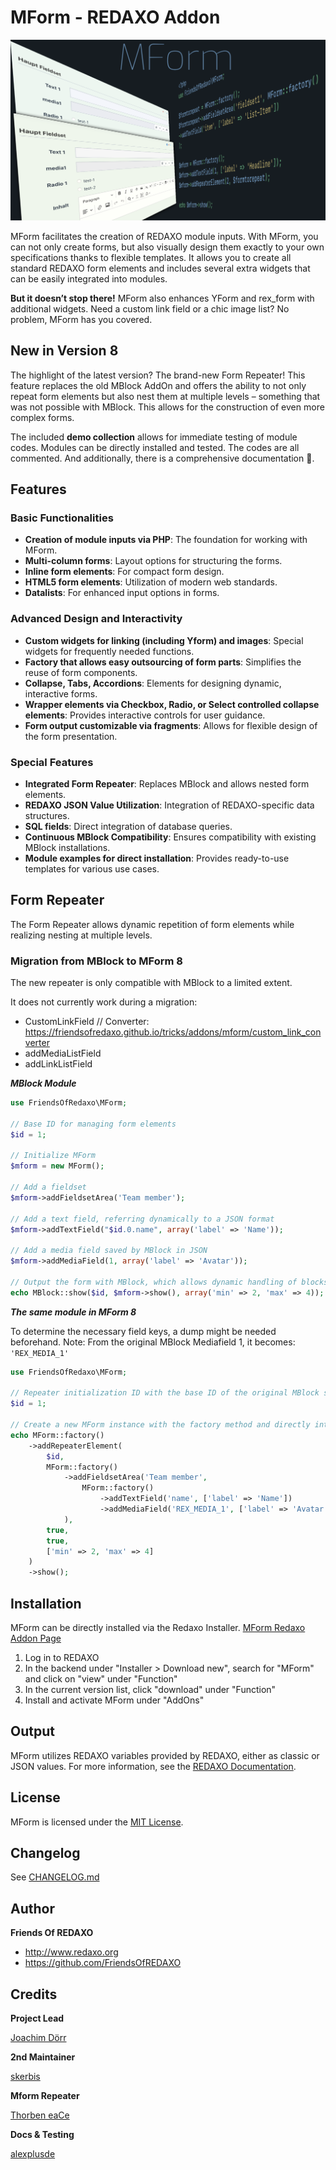 # MForm - REDAXO Addon

![Poster](https://github.com/FriendsOfREDAXO/mform/blob/assets/screen_mform8.png?raw=true)

MForm facilitates the creation of REDAXO module inputs. With MForm, you can not only create forms, but also visually design them exactly to your own specifications thanks to flexible templates. It allows you to create all standard REDAXO form elements and includes several extra widgets that can be easily integrated into modules.

**But it doesn’t stop there!** 
MForm also enhances YForm and rex_form with additional widgets. Need a custom link field or a chic image list? No problem, MForm has you covered.

## New in Version 8
The highlight of the latest version? The brand-new Form Repeater! This feature replaces the old MBlock AddOn and offers the ability to not only repeat form elements but also nest them at multiple levels – something that was not possible with MBlock. This allows for the construction of even more complex forms.

The included **demo collection** allows for immediate testing of module codes. Modules can be directly installed and tested. The codes are all commented.
And additionally, there is a comprehensive documentation 📒.

## Features

### Basic Functionalities
- **Creation of module inputs via PHP**: The foundation for working with MForm.
- **Multi-column forms**: Layout options for structuring the forms.
- **Inline form elements**: For compact form design.
- **HTML5 form elements**: Utilization of modern web standards.
- **Datalists**: For enhanced input options in forms.

### Advanced Design and Interactivity
- **Custom widgets for linking (including Yform) and images**: Special widgets for frequently needed functions.
- **Factory that allows easy outsourcing of form parts**: Simplifies the reuse of form components.
- **Collapse, Tabs, Accordions**: Elements for designing dynamic, interactive forms.
- **Wrapper elements via Checkbox, Radio, or Select controlled collapse elements**: Provides interactive controls for user guidance.
- **Form output customizable via fragments**: Allows for flexible design of the form presentation.

### Special Features
- **Integrated Form Repeater**: Replaces MBlock and allows nested form elements.
- **REDAXO JSON Value Utilization**: Integration of REDAXO-specific data structures.
- **SQL fields**: Direct integration of database queries.
- **Continuous MBlock Compatibility**: Ensures compatibility with existing MBlock installations.
- **Module examples for direct installation**: Provides ready-to-use templates for various use cases.

## Form Repeater

The Form Repeater allows dynamic repetition of form elements while realizing nesting at multiple levels.

### Migration from MBlock to MForm 8 

The new repeater is only compatible with MBlock to a limited extent.

It does not currently work during a migration: 

- CustomLinkField // Converter: https://friendsofredaxo.github.io/tricks/addons/mform/custom_link_converter
- addMediaListField
- addLinkListField


***MBlock Module*** 

```php
use FriendsOfRedaxo\MForm;

// Base ID for managing form elements
$id = 1;

// Initialize MForm
$mform = new MForm();

// Add a fieldset
$mform->addFieldsetArea('Team member');

// Add a text field, referring dynamically to a JSON format
$mform->addTextField("$id.0.name", array('label' => 'Name'));

// Add a media field saved by MBlock in JSON
$mform->addMediaField(1, array('label' => 'Avatar'));

// Output the form with MBlock, which allows dynamic handling of blocks
echo MBlock::show($id, $mform->show(), array('min' => 2, 'max' => 4));
```

***The same module in MForm 8*** 

To determine the necessary field keys, a dump might be needed beforehand. 
Note: From the original MBlock Mediafield 1, it becomes: `'REX_MEDIA_1'`

```php
use FriendsOfRedaxo\MForm;

// Repeater initialization ID with the base ID of the original MBlock section
$id = 1;

// Create a new MForm instance with the factory method and directly integrate a repeater
echo MForm::factory()
    ->addRepeaterElement(
        $id, 
        MForm::factory()
            ->addFieldsetArea('Team member', 
                MForm::factory()
                    ->addTextField('name', ['label' => 'Name'])
                    ->addMediaField('REX_MEDIA_1', ['label' => 'Avatar'])
            ),
        true, 
        true, 
        ['min' => 2, 'max' => 4]
    )
    ->show();
```



## Installation

MForm can be directly installed via the Redaxo Installer. [MForm Redaxo Addon Page](http://www.redaxo.org/de/download/addons/?addon_id=967&searchtxt=mform&cat_id=-1)

1. Log in to REDAXO
2. In the backend under "Installer > Download new", search for "MForm" and click on "view" under "Function"
3. In the current version list, click "download" under "Function"
4. Install and activate MForm under "AddOns"

## Output


MForm utilizes REDAXO variables provided by REDAXO, either as classic or JSON values.
For more information, see the [REDAXO Documentation](https://www.redaxo.org/doku/main/redaxo-variablen).

## License

MForm is licensed under the [MIT License](LICENSE.md).

## Changelog

See [CHANGELOG.md](https://github.com/FriendsOfREDAXO/mform/blob/master/CHANGELOG.md)

## Author

**Friends Of REDAXO**

- <http://www.redaxo.org>
- <https://github.com/FriendsOfREDAXO>

## Credits

**Project Lead**

[Joachim Dörr](https://github.com/joachimdoerr)

**2nd Maintainer**

[skerbis](https://github.com/skerbis)

**Mform Repeater**

[Thorben eaCe](https://github.com/eaCe)

**Docs & Testing**

[alexplusde](https://github.com/alexplusde)
